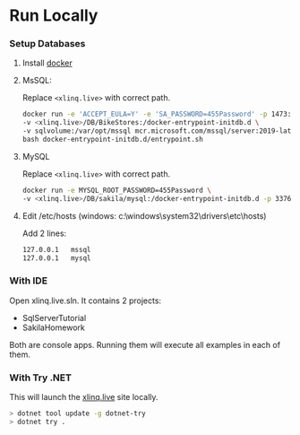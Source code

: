 # Run Locally

### Setup Databases

1. Install [docker](https://www.docker.com/)
1. MsSQL:

    Replace `<xlinq.live>` with correct path.

    ```sh
    docker run -e 'ACCEPT_EULA=Y' -e 'SA_PASSWORD=455Password' -p 1473:1433 -d \
    -v <xlinq.live>/DB/BikeStores:/docker-entrypoint-initdb.d \
    -v sqlvolume:/var/opt/mssql mcr.microsoft.com/mssql/server:2019-latest \
    bash docker-entrypoint-initdb.d/entrypoint.sh
    ```

1. MySQL

    Replace `<xlinq.live>` with correct path.

    ```sh
    docker run -e MYSQL_ROOT_PASSWORD=455Password \
    -v <xlinq.live>/DB/sakila/mysql:/docker-entrypoint-initdb.d -p 3376:3306 -d mysql:8
    ```

1. Edit /etc/hosts (windows: c:\windows\system32\drivers\etc\hosts)

    Add 2 lines:

    ```sh
    127.0.0.1   mssql
    127.0.0.1   mysql
    ```

### With IDE

Open xlinq.live.sln. It contains 2 projects:

- SqlServerTutorial
- SakilaHomework

Both are console apps. Running them will execute all examples in each of them.

### With Try .NET

This will launch the [xlinq.live](http://xlinq.live) site locally.

```sh
> dotnet tool update -g dotnet-try
> dotnet try .
```
